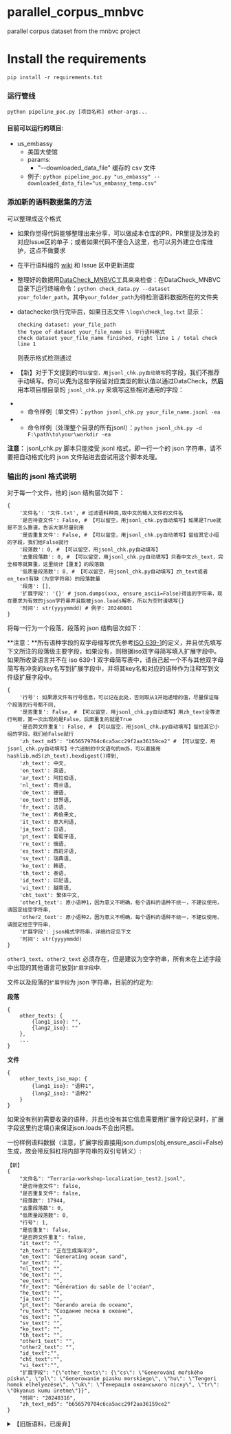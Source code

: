 # parallel_corpus_mnbvc

parallel corpus dataset from the mnbvc project

# Install the requirements

```
pip install -r requirements.txt
```

### 运行管线

```shell
python pipeline_poc.py [项目名称] other-args...
```

#### 目前可以运行的项目:

- us_embassy
  - 美国大使馆
  - params:
    - "--downloaded_data_file" 缓存的 csv 文件
  - 例子: `python pipeline_poc.py "us_embassy" --downloaded_data_file="us_embassy_temp.csv"`

### 添加新的语料数据集的方法

可以整理成这个格式

- 如果你觉得代码能够整理出来分享，可以做成本仓库的PR，PR里提及涉及的对应Issue区的单子；或者如果代码不便合入这里，也可以另外建立仓库维护，这点不做要求

- 在平行语料组的 [wiki](https://wiki.mnbvc.org/doku.php/pxyl) 和 Issue 区中更新进度

- 整理好的数据用[DataCheck_MNBVC](https://github.com/X94521/DataCheck_MNBVC)工具来来检查：在DataCheck_MNBVC目录下运行终端命令：``python check_data.py --dataset your_folder_path``，其中``your_folder_path``为待检测语料数据所在的文件夹

- datachecker执行完毕后，如果日志文件 ``\logs\check_log.txt`` 显示：

  ```
  checking dataset: your_file_path
  the type of dataset your_file_name is 平行语料格式
  check dataset your_file_name finished, right line 1 / total check line 1
  ```

  则表示格式检测通过

- 【新】对于下文提到的`可以留空，用jsonl_chk.py自动填写`的字段，我们不推荐手动填写。你可以**先**为这些字段留对应类型的默认值以通过DataCheck，然**后**用本项目根目录的 `jsonl_chk.py` 来填写这些相对通用的字段：
- - 命令样例（单文件）：`python jsonl_chk.py your_file_name.jsonl -ea`
- - 命令样例（处理整个目录的所有jsonl）：`python jsonl_chk.py -d F:\path\to\your\workdir -ea`

**注意：** jsonl_chk.py 脚本只能接受 jsonl 格式，即一行一个的 json 字符串，请不要把自动格式化的 json 文件贴进去尝试用这个脚本处理。

### 输出的 jsonl 格式说明

对于每一个文件，他的 json 结构层次如下：

```
{
    '文件名': '文件.txt', # 过滤语料种类,取中文的输入文件的文件名
    '是否待查文件': False, # 【可以留空，用jsonl_chk.py自动填写】如果是True就是不怎么靠谱，告诉大家尽量别用
    '是否重复文件': False, # 【可以留空，用jsonl_chk.py自动填写】留给其它小组的字段，我们给False就行
    '段落数': 0, # 【可以留空，用jsonl_chk.py自动填写】
    '去重段落数': 0, # 【可以留空，用jsonl_chk.py自动填写】只看中文zh_text，完全相等就算重，这里统计【重复】的段落数
    '低质量段落数': 0, # 【可以留空，用jsonl_chk.py自动填写】zh_text或者en_text有缺（为空字符串）的段落数量
    '段落': [],
    '扩展字段': '{}' # json.dumps(xxx, ensure_ascii=False)得出的字符串，现在要求为有效的json字符串并且能被json.loads解析，所以为空时请填写{}
    '时间': str(yyyymmdd) # 例子: 20240801
}
```

将每一行为一个段落，段落的 json 结构层次如下：

**注意：**所有语种字段的双字母缩写优先参考[ISO 639-1](https://en.wikipedia.org/wiki/List_of_ISO_639-1_codes)的定义，并且优先填写下文所注的段落级主要字段，如果没有，则根据iso双字母简写填入扩展字段中。如果所收录语言并不在 iso 639-1 双字母简写表中，请自己起一个不与其他双字母简写有冲突的key名写到扩展字段中，并将其key名和对应的语种作为注释写到文件级扩展字段中。

```
{
    '行号': 如果源文件有行号信息，可以记在此处，否则取从1开始递增的值，尽量保证每个段落的行号都不同,
    '是否重复': False, # 【可以留空，用jsonl_chk.py自动填写】用zh_text全等进行判断，第一次出现的是False，后面重复的就是True
    '是否跨文件重复': False, # 【可以留空，用jsonl_chk.py自动填写】留给其它小组的字段，我们给False就行
    'zh_text_md5': "b656579704c6ca5acc29f2aa36159ce2" # 【可以留空，用jsonl_chk.py自动填写】十六进制的中文语句的md5，可以直接用hashlib.md5(zh_text).hexdigest()得到,
    'zh_text': 中文,
    'en_text': 英语,
    'ar_text': 阿拉伯语,
    'nl_text': 荷兰语,
    'de_text': 德语,
    'eo_text': 世界语,
    'fr_text': 法语,
    'he_text': 希伯来文,
    'it_text': 意大利语,
    'ja_text': 日语,
    'pt_text': 葡萄牙语,
    'ru_text': 俄语,
    'es_text': 西班牙语,
    'sv_text': 瑞典语,
    'ko_text': 韩语,
    'th_text': 泰语,
    'id_text': 印尼语,
    'vi_text': 越南语,
    'cht_text': 繁体中文,
    'other1_text': 原小语种1，因为意义不明确，每个语料的语种不统一，不建议使用，请固定给空字符串,
    'other2_text': 原小语种2，因为意义不明确，每个语料的语种不统一，不建议使用，请固定给空字符串,
    '扩展字段': json格式字符串，详细约定见下文
    '时间': str(yyyymmdd)
}
```

`other1_text`、`other2_text` 必须存在，但是建议为空字符串，所有未在上述字段中出现的其他语言可放到`扩展字段`中.

文件以及段落的`扩展字段`为 json 字符串，目前的约定为:


**段落**

```
{
    other_texts: {
        {lang1_iso}: "",
        {lang2_iso}: ""
    },
    ...
}
```

**文件**

```
{
    other_texts_iso_map: {
        {lang1_iso}: "语种1",
        {lang2_iso}: "语种2"
    }
}
```

如果没有别的需要收录的语种，并且也没有其它信息需要用扩展字段记录时，扩展字段这里约定填{}来保证json.loads不会出问题。

一份样例语料数据（注意，扩展字段直接用json.dumps(obj,ensure_ascii=False)生成，故会带反斜杠将内部字符串的双引号转义）:

```
【新】
{
    "文件名": "Terraria-workshop-localization_test2.jsonl",
    "是否待查文件": false,
    "是否重复文件": false,
    "段落数": 17944,
    "去重段落数": 0,
    "低质量段落数": 0,
    "行号": 1,
    "是否重复": false,
    "是否跨文件重复": false,
    "it_text": "",
    "zh_text": "正在生成海洋沙",
    "en_text": "Generating ocean sand",
    "ar_text": "",
    "nl_text": "",
    "de_text": "",
    "eo_text": "",
    "fr_text": "Génération du sable de l'océan",
    "he_text": "",
    "ja_text": "",
    "pt_text": "Gerando areia do oceano",
    "ru_text": "Создание песка в океане",
    "es_text": "",
    "sv_text": "",
    "ko_text": "",
    "th_text": "",
    "other1_text": "",
    "other2_text": "",
    "id_text":"",
    "cht_text":"",
    "vi_text":"",
    "扩展字段": "{\"other_texts\": {\"cs\": \"Generování mořského písku\", \"pl\": \"Generowanie piasku morskiego\", \"hu\": \"Tengeri homok elhelyezése\", \"uk\": \"Генерація океанського піску\", \"tr\": \"Okyanus kumu üretme\"}}",
    "时间": "20240316",
    "zh_text_md5": "b656579704c6ca5acc29f2aa36159ce2"
}
```


<details> <summary>【旧版语料，已废弃】</summary>

```
{
    "文件名": "Terraria-workshop-localization_test2.jsonl",
    "是否待查文件": false,
    "是否重复文件": false,
    "段落数": 17944,
    "去重段落数": 0,
    "低质量段落数": 0,
    "段落": [
        {
            "行号": 1,
            "是否重复": false,
            "是否跨文件重复": false,
            "it_text": "",
            "zh_text": "正在生成海洋沙",
            "en_text": "Generating ocean sand",
            "ar_text": "",
            "nl_text": "",
            "de_text": "",
            "eo_text": "",
            "fr_text": "Génération du sable de l'océan",
            "he_text": "",
            "ja_text": "",
            "pt_text": "Gerando areia do oceano",
            "ru_text": "Создание песка в океане",
            "es_text": "",
            "sv_text": "",
            "ko_text": "",
            "th_text": "",
            "other1_text": "",
            "other2_text": "",
            "id_text":"",
            "cht_text":"",
            "vi_text":"",
            "扩展字段": "{\"other_texts\": {\"cs\": \"Generování mořského písku\", \"pl\": \"Generowanie piasku morskiego\", \"hu\": \"Tengeri homok elhelyezése\", \"uk\": \"Генерація океанського піску\", \"tr\": \"Okyanus kumu üretme\"}}",
            "时间": "20240316",
            "zh_text_md5": "b656579704c6ca5acc29f2aa36159ce2"
        }
    ],
    "扩展字段": "{\"other_texts_iso_map\": {\"cs\": \"捷克语\", \"pl\": \"波兰语\", \"hu\": \"匈牙利语\", \"uk\": \"乌克兰语\", \"tr\": \"土耳其语\"}}",
    "时间": "20240316"
}
```

</details>
